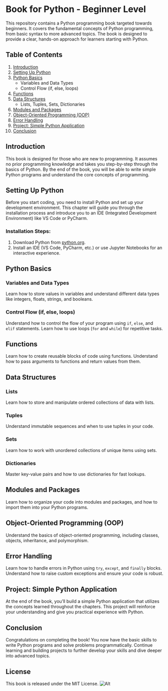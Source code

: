 # Book for Python - Beginner Level

This repository contains a Python programming book targeted towards beginners. It covers the fundamental concepts of Python programming, from basic syntax to more advanced topics. The book is designed to provide a clear, hands-on approach for learners starting with Python.

## Table of Contents

1. [Introduction](#introduction)
2. [Setting Up Python](#setting-up-python)
3. [Python Basics](#python-basics)
   - Variables and Data Types
   - Control Flow (if, else, loops)
4. [Functions](#functions)
5. [Data Structures](#data-structures)
   - Lists, Tuples, Sets, Dictionaries
6. [Modules and Packages](#modules-and-packages)
7. [Object-Oriented Programming (OOP)](#object-oriented-programming-oop)
8. [Error Handling](#error-handling)
9. [Project: Simple Python Application](#project-simple-python-application)
10. [Conclusion](#conclusion)

## Introduction

This book is designed for those who are new to programming. It assumes no prior programming knowledge and takes you step-by-step through the basics of Python. By the end of the book, you will be able to write simple Python programs and understand the core concepts of programming.

## Setting Up Python

Before you start coding, you need to install Python and set up your development environment. This chapter will guide you through the installation process and introduce you to an IDE (Integrated Development Environment) like VS Code or PyCharm.

### Installation Steps:
1. Download Python from [python.org](https://www.python.org/downloads/).
2. Install an IDE (VS Code, PyCharm, etc.) or use Jupyter Notebooks for an interactive experience.

## Python Basics

### Variables and Data Types
Learn how to store values in variables and understand different data types like integers, floats, strings, and booleans.

### Control Flow (if, else, loops)
Understand how to control the flow of your program using `if`, `else`, and `elif` statements. Learn how to use loops (`for` and `while`) for repetitive tasks.

## Functions

Learn how to create reusable blocks of code using functions. Understand how to pass arguments to functions and return values from them.

## Data Structures

### Lists
Learn how to store and manipulate ordered collections of data with lists.

### Tuples
Understand immutable sequences and when to use tuples in your code.

### Sets
Learn how to work with unordered collections of unique items using sets.

### Dictionaries
Master key-value pairs and how to use dictionaries for fast lookups.

## Modules and Packages

Learn how to organize your code into modules and packages, and how to import them into your Python programs.

## Object-Oriented Programming (OOP)

Understand the basics of object-oriented programming, including classes, objects, inheritance, and polymorphism.

## Error Handling

Learn how to handle errors in Python using `try`, `except`, and `finally` blocks. Understand how to raise custom exceptions and ensure your code is robust.

## Project: Simple Python Application

At the end of the book, you’ll build a simple Python application that utilizes the concepts learned throughout the chapters. This project will reinforce your understanding and give you practical experience with Python.

## Conclusion

Congratulations on completing the book! You now have the basic skills to write Python programs and solve problems programmatically. Continue learning and building projects to further develop your skills and dive deeper into advanced topics.

## License

This book is released under the MIT License.
![Alt](https://repobeats.axiom.co/api/embed/eabe6508a91fa38b4ace0060919094363916f544.svg "Repobeats analytics image")


